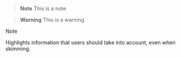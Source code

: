 > **Note**
> This is a note

> **Warning**
> This is a warning

> [!NOTE]  
> Highlights information that users should take into account, even when skimming.
